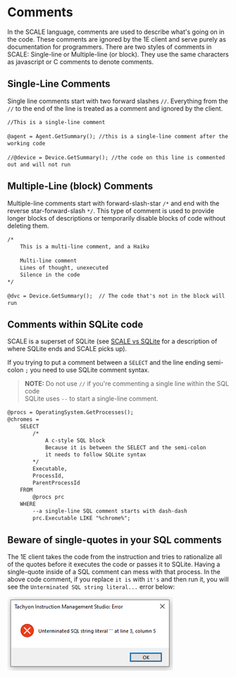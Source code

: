 # Comments
In the SCALE language, comments are used to describe what's going on in the code.  These comments are ignored by the 1E client and serve purely as documentation for programmers.  There are two styles of comments in SCALE:  Single-line or Multiple-line (or block). They use the same characters as javascript or C comments to denote comments.

## Single-Line Comments
Single line comments start with two forward slashes `//`. Everything from the `//` to the end of the line is treated as a comment and ignored by the client.

```
//This is a single-line comment

@agent = Agent.GetSummary(); //this is a single-line comment after the working code

//@device = Device.GetSummary(); //the code on this line is commented out and will not run
```

## Multiple-Line (block) Comments
Multiple-line comments start with forward-slash-star `/*` and end with the reverse star-forward-slash `*/`.  This type of comment is used to provide longer blocks of descriptions or temporarily disable blocks of code without deleting them.

```
/*
    This is a multi-line comment, and a Haiku
      
    Multi-line comment
    Lines of thought, unexecuted
    Silence in the code
*/

@dvc = Device.GetSummary();  // The code that's not in the block will run
```

## Comments within SQLite code
SCALE is a superset of SQLite (see [SCALE vs SQLite](./Syntax_SCALE_vs_SQLite.md) for a description of where SQLite ends and SCALE picks up).

If you trying to put a comment between a `SELECT` and the line ending semi-colon `;` you need to use SQLite comment syntax.

> **NOTE:** Do not use `//` if you're commenting a single line within the SQL code<br>
> SQLite uses `--` to start a single-line comment.<br>

```
@procs = OperatingSystem.GetProcesses();
@chromes =
    SELECT
        /*  
            A c-style SQL block  
            Because it is between the SELECT and the semi-colon
            it needs to follow SQLite syntax
        */
        Executable,
        ProcessId,
        ParentProcessId
    FROM
        @procs prc
    WHERE
        --a single-line SQL comment starts with dash-dash
        prc.Executable LIKE "%chrome%";
```

## Beware of single-quotes in your SQL comments
The 1E client takes the code from the instruction and tries to rationalize all of the quotes before it executes the code or passes it to SQLite.  Having a single-quote inside of a SQL comment can mess with that process.  In the above code comment, if you replace `it is` with `it's` and then run it, you will see the `Unterminated SQL string literal...` error below:

![](Media/Unterminated%20SQL%20string%20literal.png)

